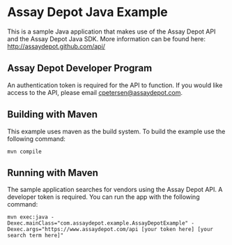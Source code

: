 # Assay Depot Java Example

This is a sample Java application that makes use of the Assay Depot API and the Assay Depot Java SDK. More information can be found here: http://assaydepot.github.com/api/

## Assay Depot Developer Program

An authentication token is required for the API to function. If you would like access to the API, please email cpetersen@assaydepot.com.

## Building with Maven

This example uses maven as the build system. To build the example use the following command:

```
mvn compile
```

## Running with Maven


The sample application searches for vendors using the Assay Depot API. A developer token is required. You can run the app with the following command:
```
mvn exec:java -Dexec.mainClass="com.assaydepot.example.AssayDepotExample" -Dexec.args="https://www.assaydepot.com/api [your token here] [your search term here]"
```